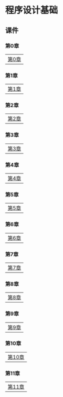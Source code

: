 # 程序设计基础

## 课件

### 第0章

|    |
| ---- |
|[第0章](./CourseWare/CProgChapters/cpchapter-0.html)|

### 第1章

|    | 
| ---- |
|[第1章](./CourseWare/CProgChapters/cpchapter-1.html)|

### 第2章

|    |
| ---- |
|[第2章](./CourseWare/CProgChapters/cpchapter-2.html)|

###  第3章

|    |
| ---- |
|[第3章](./CourseWare/CProgChapters/cpchapter-3.html)|

###  第4章

|    |
| ---- |
|[第4章](./CourseWare/CProgChapters/cpchapter-4.html)|

###  第5章

|    |
| ---- |
|[第5章](./CourseWare/CProgChapters/cpchapter-5.html)|

###  第6章

|    |
| ---- |
|[第6章](./CourseWare/CProgChapters/cpchapter-6.html)|

### 第7章

|    |
| ---- |
|[第7章](./CourseWare/CProgChapters/cpchapter-7.html)|

### 第8章

|    |
| ---- |
|[第8章](./CourseWare/CProgChapters/cpchapter-8.html)|

### 第9章

|    |
| ---- |
|[第9章](./CourseWare/CProgChapters/cpchapter-9.html)|

### 第10章

|    |
| ---- |
|[第10章](./CourseWare/CProgChapters/cpchapter-10.html)|

### 第11章

|    |
| ---- |
|[第11章](./CourseWare/CProgChapters/cpchater-11.html)|
